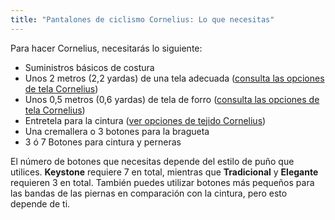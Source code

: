 ```yaml
---
title: "Pantalones de ciclismo Cornelius: Lo que necesitas"
---
```


Para hacer Cornelius, necesitarás lo siguiente:

- Suministros básicos de costura
- Unos 2 metros (2,2 yardas) de una tela adecuada ([consulta las opciones de tela Cornelius](/docs/designs/cornelius/fabric/))
- Unos 0,5 metros (0,6 yardas) de tela de forro ([consulta las opciones de tela Cornelius](/docs/designs/cornelius/fabric/))
- Entretela para la cintura ([ver opciones de tejido Cornelius](/docs/designs/cornelius/fabric/))
- Una cremallera o 3 botones para la bragueta
- 3 ó 7 Botones para cintura y perneras

<Note>

El número de botones que necesitas depende del estilo de puño que utilices. **Keystone** requiere 7 en total, mientras que **Tradicional** y **Elegante** requieren 3 en total. También puedes utilizar botones más pequeños para las bandas de las piernas en comparación con la cintura, pero esto depende de ti.

</Note>
